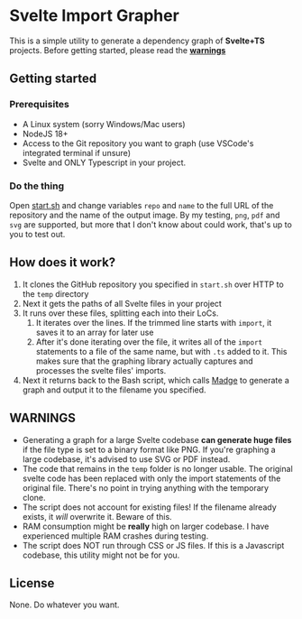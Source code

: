# Svelte Import Grapher

This is a simple utility to generate a dependency graph of **Svelte+TS** projects. Before getting started, please read the **[warnings](#warnings)**

## Getting started

### Prerequisites

- A Linux system (sorry Windows/Mac users)
- NodeJS 18+
- Access to the Git repository you want to graph (use VSCode's integrated terminal if unsure)
- Svelte and ONLY Typescript in your project.

### Do the thing

Open [start.sh](./start.sh) and change variables `repo` and `name` to the full URL of the repository and the name of the output image. By my testing, `png`, `pdf` and `svg` are supported, but more that I don't know about could work, that's up to you to test out.

## How does it work?

1. It clones the GitHub repository you specified in `start.sh` over HTTP to the `temp` directory
2. Next it gets the paths of all Svelte files in your project
3. It runs over these files, splitting each into their LoCs.
   1. It iterates over the lines. If the trimmed line starts with `import`, it saves it to an array for later use
   2. After it's done iterating over the file, it writes all of the `import` statements to a file of the same name, but with `.ts` added to it. This makes sure that the graphing library actually captures and processes the svelte files' imports.
4. Next it returns back to the Bash script, which calls [Madge](https://github.com/pahen/madge) to generate a graph and output it to the filename you specified.

## WARNINGS

- Generating a graph for a large Svelte codebase **can generate huge files** if the file type is set to a binary format like PNG. If you're graphing a large codebase, it's advised to use SVG or PDF instead.
- The code that remains in the `temp` folder is no longer usable. The original svelte code has been replaced with only the import statements of the original file. There's no point in trying anything with the temporary clone.
- The script does not account for existing files! If the filename already exists, it _will_ overwrite it. Beware of this.
- RAM consumption might be **really** high on larger codebase. I have experienced multiple RAM crashes during testing.
- The script does NOT run through CSS or JS files. If this is a Javascript codebase, this utility might not be for you.

## License

None. Do whatever you want.
